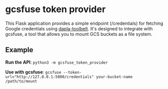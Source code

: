 # gcsfuse token provider
This Flask application provides a simple endpoint (/credentials) for fetching Google credentials using [dapla-toolbelt](https://github.com/statisticsnorway/dapla-toolbelt).
It's designed to integrate with gcsfuse, a tool that allows you to mount GCS buckets as a file system.

## Example
**Run the API**:
```python3 -m gcsfuse_token_provider```

**Use with gcsfuse**:
```gcsfuse --token-url="http://127.0.0.1:5000/credentials" your-bucket-name /path/to/mount```